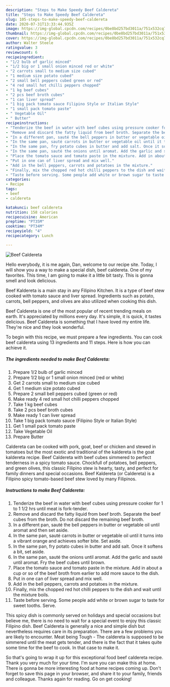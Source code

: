 ```yaml
---
description: "Steps to Make Speedy Beef Caldereta"
title: "Steps to Make Speedy Beef Caldereta"
slug: 105-steps-to-make-speedy-beef-caldereta
date: 2020-07-31T13:33:44.935Z
image: https://img-global.cpcdn.com/recipes/0be8bd257bd3011a/751x532cq70/beef-caldereta-recipe-main-photo.jpg
thumbnail: https://img-global.cpcdn.com/recipes/0be8bd257bd3011a/751x532cq70/beef-caldereta-recipe-main-photo.jpg
cover: https://img-global.cpcdn.com/recipes/0be8bd257bd3011a/751x532cq70/beef-caldereta-recipe-main-photo.jpg
author: Walter Steele
ratingvalue: 3
reviewcount: 6
recipeingredient:
- "1/2 bulb of garlic minced"
- "1/2 big or 1 small onion minced red or white"
- "2 carrots small to medium size cubed"
- "1 medium size potato cubed"
- "2 small bell peppers cubed green or red"
- "4 red small hot chilli peppers chopped"
- "1 kg beef cubes"
- "2 pcs beef broth cubes"
- "1 can liver spread"
- "1 big pack tomato sauce Filipino Style or Italian Style"
- "1 small pack tomato paste"
- " Vegetable Oil"
- " Butter"
recipeinstructions:
- "Tenderize the beef in water with beef cubes using pressure cooker for 1 to 1 1/2 hrs until meat is fork-tender."
- "Remove and discard the fatty liquid from beef broth. Separate the beef cubes from the broth. Do not discard the remaining beef broth."
- "In a different pan, sauté the bell peppers in butter or vegetable oil until aromat and then set aside."
- "In the same pan, sauté carrots in butter or vegetable oil until it turns into a vibrant orange and achieves softer bite. Set aside."
- "In the same pan, fry potato cubes in butter and add salt. Once it softens a bit, set aside."
- "In the same pan, sauté the onions until aromat. Add the garlic and sauté until aromat. Fry the beef cubes until brown."
- "Place the tomato sauce and tomato paste in the mixture. Add in about a cup or so of the beef broth from earlier to add more sauce to the dish."
- "Put in one can of liver spread and mix well."
- "Add in the bell peppers, carrots and potatoes in the mixture."
- "Finally, mix the chopped red hot chilli peppers to the dish and wait until the mixture boils."
- "Taste before serving. Some people add white or brown sugar to taste for sweet tooths. Serve."
categories:
- Recipe
tags:
- beef
- caldereta

katakunci: beef caldereta 
nutrition: 158 calories
recipecuisine: American
preptime: "PT35M"
cooktime: "PT34M"
recipeyield: "4"
recipecategory: Lunch

---
```



![Beef Caldereta](https://img-global.cpcdn.com/recipes/0be8bd257bd3011a/751x532cq70/beef-caldereta-recipe-main-photo.jpg)

Hello everybody, it is me again, Dan, welcome to our recipe site. Today, I will show you a way to make a special dish, beef caldereta. One of my favorites. This time, I am going to make it a little bit tasty. This is gonna smell and look delicious.

Beef Kaldereta is a main stay in any Filipino Kitchen. It is a type of beef stew cooked with tomato sauce and liver spread. Ingredients such as potato, carrots, bell peppers, and olives are also utilized when cooking this dish.

Beef Caldereta is one of the most popular of recent trending meals on earth. It's appreciated by millions every day. It's simple, it is quick, it tastes delicious. Beef Caldereta is something that I have loved my entire life. They're nice and they look wonderful.


To begin with this recipe, we must prepare a few ingredients. You can cook beef caldereta using 13 ingredients and 11 steps. Here is how you can achieve it.

<!--inarticleads1-->

##### The ingredients needed to make Beef Caldereta:

1. Prepare 1/2 bulb of garlic minced
1. Prepare 1/2 big or 1 small onion minced (red or white)
1. Get 2 carrots small to medium size cubed
1. Get 1 medium size potato cubed
1. Prepare 2 small bell peppers cubed (green or red)
1. Make ready 4 red small hot chilli peppers chopped
1. Take 1 kg beef cubes
1. Take 2 pcs beef broth cubes
1. Make ready 1 can liver spread
1. Take 1 big pack tomato sauce (Filipino Style or Italian Style)
1. Get 1 small pack tomato paste
1. Take  Vegetable Oil
1. Prepare  Butter


Caldereta can be cooked with pork, goat, beef or chicken and stewed in tomatoes but the most exotic and traditional of the kaldereta is the goat kaldereta recipe. Beef Caldereta with beef cubes simmered to perfect tenderness in a spicy tomato sauce. Chockfull of potatoes, bell peppers, and green olives, this classic Filipino stew is hearty, tasty, and perfect for family dinners and special occasions. Beef Kaldereta (or Caldereta) is a Filipino spicy tomato-based beef stew loved by many Filipinos. 

<!--inarticleads2-->

##### Instructions to make Beef Caldereta:

1. Tenderize the beef in water with beef cubes using pressure cooker for 1 to 1 1/2 hrs until meat is fork-tender.
1. Remove and discard the fatty liquid from beef broth. Separate the beef cubes from the broth. Do not discard the remaining beef broth.
1. In a different pan, sauté the bell peppers in butter or vegetable oil until aromat and then set aside.
1. In the same pan, sauté carrots in butter or vegetable oil until it turns into a vibrant orange and achieves softer bite. Set aside.
1. In the same pan, fry potato cubes in butter and add salt. Once it softens a bit, set aside.
1. In the same pan, sauté the onions until aromat. Add the garlic and sauté until aromat. Fry the beef cubes until brown.
1. Place the tomato sauce and tomato paste in the mixture. Add in about a cup or so of the beef broth from earlier to add more sauce to the dish.
1. Put in one can of liver spread and mix well.
1. Add in the bell peppers, carrots and potatoes in the mixture.
1. Finally, mix the chopped red hot chilli peppers to the dish and wait until the mixture boils.
1. Taste before serving. Some people add white or brown sugar to taste for sweet tooths. Serve.


This spicy dish is commonly served on holidays and special occasions but believe me, there is no need to wait for a special event to enjoy this classic Filipino dish. Beef Caldereta is generally a nice and simple dish but nevertheless requires care in its preparation. There are a few problems you are likely to encounter. Meat being Tough - The caldereta is supposed to be simmered until the meat gets tender, and there is the fact that it takes quite some time for the beef to cook. In that case to make it. 

So that's going to wrap it up for this exceptional food beef caldereta recipe. Thank you very much for your time. I'm sure you can make this at home. There is gonna be more interesting food at home recipes coming up. Don't forget to save this page in your browser, and share it to your family, friends and colleague. Thanks again for reading. Go on get cooking!
